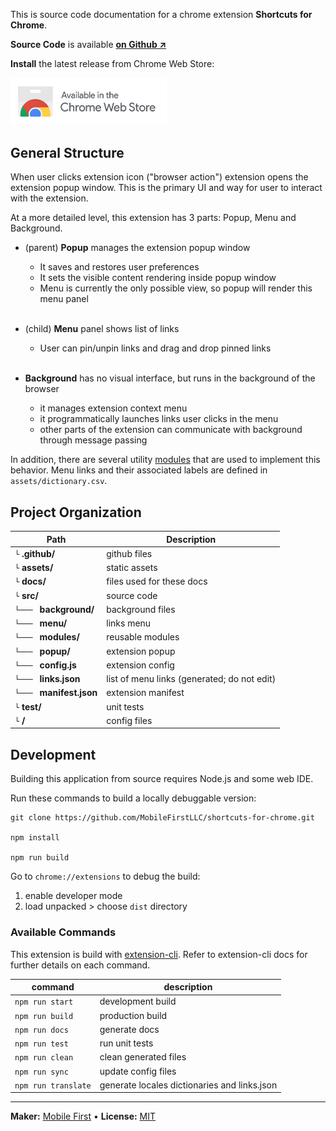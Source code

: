 This is source code documentation for a chrome extension **Shortcuts for Chrome**. 

**Source Code** is available **[on Github ↗](https://github.com/MobileFirstLLC/shortcuts-for-chrome)**

**Install** the latest release from Chrome Web Store:

<a href="https://chrome.google.com/webstore/detail/jnmekaomnicdcpgdndekkmojfomifjal">
<img alt="install at chrome web store" width="250" src="https://raw.githubusercontent.com/MobileFirstLLC/shortcuts-for-chrome/master/.github/badge.png"/>
</a>

## General Structure

When user clicks extension icon ("browser action") extension opens the extension popup window. This is the primary UI and way for user to interact with the extension. 

At a more detailed level, this extension has 3 parts: Popup, Menu and Background. 

- (parent) **Popup** manages the extension popup window
    - It saves and restores user preferences 
    - It sets the visible content rendering inside popup window
    - Menu is currently the only possible view, so popup will render this menu panel
      <br/><br/>

- (child) **Menu** panel shows list of links
    - User can pin/unpin links and drag and drop pinned links
      <br/><br/>

- **Background** has no visual interface, but runs in the background of the browser
    - it manages extension context menu
    - it programmatically launches links user clicks in the menu
    - other parts of the extension can communicate with background through message passing

In addition, there are several utility [modules](list_module.html) that are used to implement this behavior.
Menu links and their associated labels are defined in `assets/dictionary.csv`.


## Project Organization

Path | Description
--- | ---
`└` **.github/** | github files
`└` **assets/** |  static assets
`└` **docs/** | files used for these docs
`└` **src/** | source code
`└─── ` **background/** | background files
`└─── ` **menu/** | links menu
`└─── ` **modules/** | reusable modules
`└─── ` **popup/** | extension popup
`└─── ` **config.js** | extension config
`└─── ` **links.json** | list of menu links (generated; do not edit)
`└─── ` **manifest.json** | extension manifest
`└` **test/** | unit tests
`└` **/** | config files


## Development

Building this application from source requires Node.js and some web IDE.

Run these commands to build a locally debuggable version:

```
git clone https://github.com/MobileFirstLLC/shortcuts-for-chrome.git

npm install

npm run build
```

Go to `chrome://extensions` to debug the build:

1. enable developer mode
2. load unpacked > choose `dist` directory

### Available Commands

This extension is build with [extension-cli](https://oss.mobilefirst.me/extension-cli/).
Refer to extension-cli docs for further details on each command.

| command | description |
| --- | --- |
| `npm run start` | development build |
| `npm run build` | production build |
| `npm run docs` | generate docs |
| `npm run test` | run unit tests |
| `npm run clean` | clean generated files |
| `npm run sync` | update config files |
| `npm run translate` | generate locales dictionaries and links.json |

* * *

**Maker:** [Mobile First](https://mobilefirst.me) &bull; **License:** [MIT](https://github.com/MobileFirstLLC/shortcuts-for-chrome/blob/master/LICENSE)
